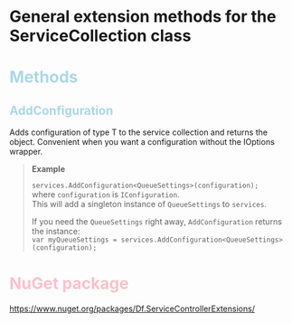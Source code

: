 # General extension methods for the ServiceCollection class





# <span style="color:lightblue">Methods</span>


## <span style="color:lightblue">AddConfiguration</span>
Adds configuration of type T to the service collection and returns the object.
Convenient when you want a configuration without the IOptions wrapper.

> **Example**
> 
> `services.AddConfiguration<QueueSettings>(configuration);`  
> where `configuration` is `IConfiguration`.  
> This will add a singleton instance of `QueueSettings` to `services`.
> 
> If you need the `QueueSettings` right away, `AddConfiguration` returns the instance:  
> `var myQueueSettings = services.AddConfiguration<QueueSettings>(configuration);`








# <span style="color:pink">NuGet package</span>
https://www.nuget.org/packages/Df.ServiceControllerExtensions/
